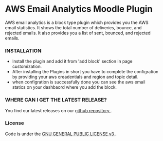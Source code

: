 # AWS Email Analytics Moodle Plugin
<p> AWS email analytics is a block type plugin which provides you the AWS email statistics. 
It shows the total number of deliveries, bounce, and rejected emails.
It also provides you a list of sent, bounced, and rejected emails.</p>

<h3> <b> INSTALLATION </b></h3> 
<ul>
  <li> Install the plugin and add it from 'add block' section in page customization. </li>
 <li> After installing the Plugins in short you have to complete the configration by providing your aws creadentials and region and topic detail.</li>
  <li> when configration is successfully done you can see the aws email statics on your dashbaord where you add the block.</li>
</ul>
 <h3> <b>  WHERE CAN I GET THE LATEST RELEASE? </b></h3> 
<p> You find our latest releases on our <a href="https://github.com/NASMAK-Technologies/moodle-block_aws_email_analytics"> github repository </a>.</p>
<h3> <b> License </b></h3>
<p> Code is under the <a href="https://github.com/NASMAK-Technologies/moodle-block_aws_email_analytics/blob/master/LICENSE"> GNU GENERAL PUBLIC LICENSE v3 </a>.</p>

